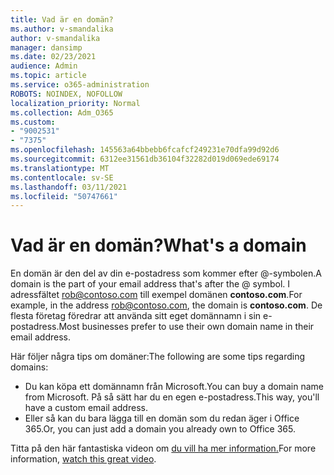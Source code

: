 ```yaml
---
title: Vad är en domän?
ms.author: v-smandalika
author: v-smandalika
manager: dansimp
ms.date: 02/23/2021
audience: Admin
ms.topic: article
ms.service: o365-administration
ROBOTS: NOINDEX, NOFOLLOW
localization_priority: Normal
ms.collection: Adm_O365
ms.custom:
- "9002531"
- "7375"
ms.openlocfilehash: 145563a64bbebb6fcafcf249231e70dfa99d92d6
ms.sourcegitcommit: 6312ee31561db36104f32282d019d069ede69174
ms.translationtype: MT
ms.contentlocale: sv-SE
ms.lasthandoff: 03/11/2021
ms.locfileid: "50747661"
---
```

# <a name="whats-a-domain"></a><span data-ttu-id="03278-102">Vad är en domän?</span><span class="sxs-lookup"><span data-stu-id="03278-102">What's a domain</span></span>

<span data-ttu-id="03278-103">En domän är den del av din e-postadress som kommer efter @-symbolen.</span><span class="sxs-lookup"><span data-stu-id="03278-103">A domain is the part of your email address that's after the @ symbol.</span></span> <span data-ttu-id="03278-104">I adressfältet rob@contoso.com till exempel domänen **contoso.com**.</span><span class="sxs-lookup"><span data-stu-id="03278-104">For example, in the address rob@contoso.com, the domain is **contoso.com**.</span></span> <span data-ttu-id="03278-105">De flesta företag föredrar att använda sitt eget domännamn i sin e-postadress.</span><span class="sxs-lookup"><span data-stu-id="03278-105">Most businesses prefer to use their own domain name in their email address.</span></span>

<span data-ttu-id="03278-106">Här följer några tips om domäner:</span><span class="sxs-lookup"><span data-stu-id="03278-106">The following are some tips regarding domains:</span></span>

- <span data-ttu-id="03278-107">Du kan köpa ett domännamn från Microsoft.</span><span class="sxs-lookup"><span data-stu-id="03278-107">You can buy a domain name from Microsoft.</span></span> <span data-ttu-id="03278-108">På så sätt har du en egen e-postadress.</span><span class="sxs-lookup"><span data-stu-id="03278-108">This way, you'll have a custom email address.</span></span>
- <span data-ttu-id="03278-109">Eller så kan du bara lägga till en domän som du redan äger i Office 365.</span><span class="sxs-lookup"><span data-stu-id="03278-109">Or, you can just add a domain you already own to Office 365.</span></span>

<span data-ttu-id="03278-110">Titta på den här fantastiska videon om [du vill ha mer information.](https://www.youtube.com/watch)</span><span class="sxs-lookup"><span data-stu-id="03278-110">For more information, [watch this great video](https://www.youtube.com/watch).</span></span>